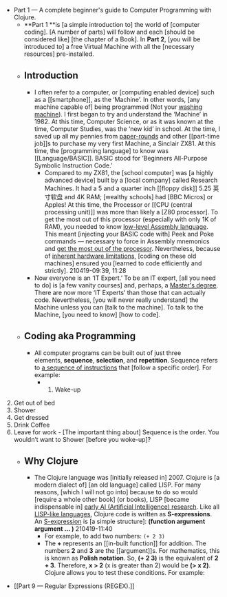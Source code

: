 - Part 1 — A complete beginner's guide to Computer Programming with Clojure.
    - **Part 1 **is [a simple introduction to] the world of [computer coding]. [A number of parts] will follow and each [should be considered like] [the chapter of a Book]. In **Part 2**, [you will be introduced to] a free Virtual Machine with all the [necessary resources] pre-installed.
    - ## Introduction
        - I often refer to a computer, or [computing enabled device] such as a [[smartphone]], as the ‘Machine’. In other words, [any machine capable of] being programmed (Not your [washing machine](((TIIb--9QZ)))). I first began to try and understand the ‘Machine’ in 1982. At this time, Computer Science, or as it was known at the time, Computer Studies, was the ‘new kid’ in school. At the time, I saved up all my pennies from [paper-rounds](((QAtW1P6XK))) and other [[part-time job]]s to purchase my very first Machine, a Sinclair ZX81. At this time, the [programming language] to know was [[Language/BASIC]]. BASIC stood for ‘Beginners All-Purpose Symbolic Instruction Code.’ 
            - Compared to my ZX81, the [school computer] was [a highly advanced device] built by a [local company] called Research Machines. It had a 5 and a quarter inch [[floppy disk]] 5.25 英寸软盘 and 4K RAM; [wealthy schools] had [BBC Micros] or Apples! At this time, the Processor or [[CPU (central processing unit)]] was more than likely a [Z80 processor]. To get the most out of this processor (especially with only 1K of RAM), you needed to know [low-level Assembly language](((egi-uI_wp))). This meant [injecting your BASIC code with] Peek and Poke commands — necessary to force in Assembly mnemonics and [get the most out of the processor](((5Y6mz33w8))). Nevertheless, because of [inherent hardware limitations](((Xt-z5MCz8))), [coding on these old machines] ensured you [learned to code efficiently and strictly].
210419-09:39, 11:28
        - Now everyone is an ‘IT Expert.’ To be an IT expert, [all you need to do] is [a few vanity courses] and, perhaps, a [Master's degree](((IEb4EMouZ))). There are now more ‘IT Experts’ than those that can actually code. Nevertheless, [you will never really understand] the Machine unless you can [talk to the machine]. To talk to the Machine, [you need to know] [how to code].
    - ## Coding aka Programming
        - All computer programs can be built out of just three elements, **__sequence__**, **__selection__**, and **__repetition__**. Sequence refers to [a sequence of instructions](((kj2eAb_ww))) that [follow a specific order]. For example:
            - 1. Wake-up
2. Get out of bed
3. Shower
4. Get dressed
5. Drink Coffee
6. Leave for work
            - [The important thing about] Sequence is the order. You wouldn’t want to Shower [before you woke-up]?
    - ## Why Clojure
        - The Clojure language was [initially released in] 2007. Clojure is [a modern dialect of] [an old language] called LISP. For many reasons, [which I will not go into] because to do so would [require a whole other book] (or books), LISP [became indispensable in] [early AI (Artificial Intelligence) research](((ML1MzRFQt))). Like all [LISP-like languages](((SzZImJXGt))), Clojure code is written as **__S-expressions__**. An [S-expression](((YJ2oDHxYT))) is [a simple structure]:
**__(function argument argument … )__**
210419-11:40
            - For example, to add two numbers:
`(+ 2 3)`
            - The **+** represents an [[in-built function]] for addition. The numbers **2** and **3** are the [[argument]]s. For mathematics, this is known as **__Polish notation__**. So, **(+ 2 3)** is the equivalent of **2 + 3**. Therefore, **x > 2** (x is greater than 2) would be **(> x 2)**. Clojure allows you to test these conditions. For example:
- [[Part 9 — Regular Expressions (REGEX).]]
